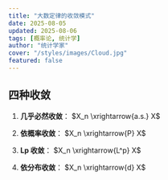 ```yaml
---
title: "大数定律的收敛模式"
date: 2025-08-05
updated: 2025-08-06
tags: [概率论, 统计学]
author: "统计学家"
cover: "/styles/images/Cloud.jpg"
featured: false
---
```


## 四种收敛

1. **几乎必然收敛**：
   $X_n \xrightarrow{a.s.} X$

2. **依概率收敛**：
   $X_n \xrightarrow{P} X$

3. **Lp 收敛**：
   $X_n \xrightarrow{L^p} X$

4. **依分布收敛**：
   $X_n \xrightarrow{d} X$
